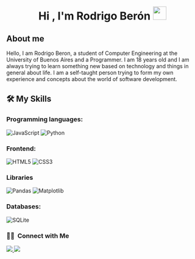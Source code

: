
<h1 align="center"><b>Hi , I'm Rodrigo Berón </b><img src="https://media.giphy.com/media/hvRJCLFzcasrR4ia7z/giphy.gif" width="35"></h1>
<!--  -->
<p align="center">

## About me

Hello, I am Rodrigo Beron, a student of Computer Engineering at the University of Buenos Aires and a Programmer. I am 18 years old and I am always trying to learn something new based on technology and things in general about life. I am a self-taught person trying to form my own experience and concepts about the world of software development.



## 🛠️ My Skills
### Programming languages:

![JavaScript](https://img.shields.io/badge/javascript-%23323330.svg?style=for-the-badge&logo=javascript&logoColor=%23F7DF1E)
![Python](https://img.shields.io/badge/python-3670A0?style=for-the-badge&logo=python&logoColor=ffdd54)
### Frontend:

![HTML5](https://img.shields.io/badge/html5-%23E34F26.svg?style=for-the-badge&logo=html5&logoColor=white)
![CSS3](https://img.shields.io/badge/css3-%231572B6.svg?style=for-the-badge&logo=css3&logoColor=white)
### Libraries

![Pandas](https://img.shields.io/badge/pandas-%23150458.svg?style=for-the-badge&logo=pandas&logoColor=white)
![Matplotlib](https://img.shields.io/badge/Matplotlib-%23ffffff.svg?style=for-the-badge&logo=Matplotlib&logoColor=black)
### Databases:

![SQLite](https://img.shields.io/badge/sqlite-%2307405e.svg?style=for-the-badge&logo=sqlite&logoColor=white)
### 🤝🏻 &nbsp;Connect with Me
<a href="https://wa.me/qr/LPDNFHY4VYOCL1">
<img src="https://img.shields.io/badge/WhatsApp-25D366?style=for-the-badge&logo=whatsapp&logoColor=white">
</a>
<a href="https://www.instagram.com/rodriberon_/">
<img src="https://img.shields.io/badge/Instagram-%23E4405F.svg?style=for-the-badge&logo=Instagram&logoColor=white">
  </a>
